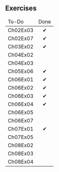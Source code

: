 <h2>Exercises</h2>
<table>
	<thead>
		<tr>
			<td>
				<span>To-Do</span>
			</td>
			<td>
				<span>Done</span>
			</td>
		</tr>
	</thead>
	<tbody>
		<tr>
			<td>
				<span>Ch02Ex03</span>
			</td>
			<td>
				<center><span>&#10004;</span></center>
			</td>
		</tr>
		<tr>
			<td>
				<span>Ch02Ex07</span>
			</td>
			<td>
				<center><span>&#10004;</span></center>
			</td>
		</tr>
		<tr>
			<td>
				<span>Ch03Ex02</span>
			</td>
			<td>
				<center><span>&#10004;</span></center>
			</td>
		</tr>
		<tr>
			<td>
				<span>Ch04Ex02</span>
			</td>
			<td>
				<!--<center><span>&#10004;</span></center>-->
			</td>
		</tr>
		<tr>
			<td>
				<span>Ch04Ex03</span>
			</td>
			<td>
				<!--<center><span>&#10004;</span></center>-->
			</td>
		</tr>		
		<tr>
			<td>
				<span>Ch05Ex06</span>
			</td>
			<td>
				<center><span>&#10004;</span></center>
			</td>
		</tr>	
		<tr>
			<td>
				<span>Ch06Ex01</span>
			</td>
			<td>
				<center><span>&#10004;</span></center>
			</td>
		</tr>	
		<tr>
			<td>
				<span>Ch06Ex02</span>
			</td>
			<td>
				<center><span>&#10004;</span></center>
			</td>
		</tr>	
		<tr>
			<td>
				<span>Ch06Ex03</span>
			</td>
			<td>
				<center><span>&#10004;</span></center>
			</td>
		</tr>	
		<tr>
			<td>
				<span>Ch06Ex04</span>
			</td>
			<td>
				<center><span>&#10004;</span></center>
			</td>
		</tr>	
		<tr>
			<td>
				<span>Ch06Ex05</span>
			</td>
			<td>
				<!--<center><span>&#10004;</span></center>-->
			</td>
		</tr>
		<tr>
			<td>
				<span>Ch06Ex07</span>
			</td>
			<td>
				<!--<center><span>&#10004;</span></center>-->
			</td>
		</tr>
		<tr>
			<td>
				<span>Ch07Ex01</span>
			</td>
			<td>
				<center><span>&#10004;</span></center>
			</td>
		</tr>
		<tr>
			<td>
				<span>Ch07Ex05</span>
			</td>
			<td>
				<!--<center><span>&#10004;</span></center>-->
			</td>
		</tr>	
		<tr>
			<td>
				<span>Ch08Ex02</span>
			</td>
			<td>
				<!--<center><span>&#10004;</span></center>-->
			</td>
		</tr>		
		<tr>
			<td>
				<span>Ch08Ex03</span>
			</td>
			<td>
				<!--<center><span>&#10004;</span></center>-->
			</td>
		</tr>		
		<tr>
			<td>
				<span>Ch08Ex04</span>
			</td>
			<td>
				<!--<center><span>&#10004;</span></center>-->
			</td>
		</tr>			
	</tbody>
</table>
